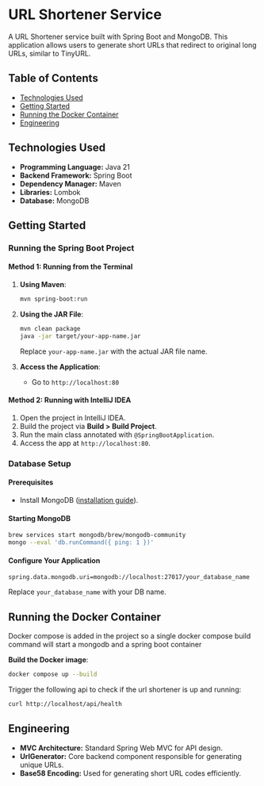 # URL Shortener Service

A URL Shortener service built with Spring Boot and MongoDB. This application allows users to generate short URLs that redirect to original long URLs, similar to TinyURL.

## Table of Contents

* [Technologies Used](#technologies-used)
* [Getting Started](#getting-started)
* [Running the Docker Container](#running-the-docker-container)
* [Engineering](#engineering)

## Technologies Used

* **Programming Language:** Java 21
* **Backend Framework:** Spring Boot
* **Dependency Manager:** Maven
* **Libraries:** Lombok
* **Database:** MongoDB

## Getting Started

### Running the Spring Boot Project

#### Method 1: Running from the Terminal

1. **Using Maven**:

   ```bash
   mvn spring-boot:run
   ```

2. **Using the JAR File**:

   ```bash
   mvn clean package
   java -jar target/your-app-name.jar
   ```

   Replace `your-app-name.jar` with the actual JAR file name.

3. **Access the Application**:

    * Go to `http://localhost:80`

#### Method 2: Running with IntelliJ IDEA

1. Open the project in IntelliJ IDEA.
2. Build the project via **Build > Build Project**.
3. Run the main class annotated with `@SpringBootApplication`.
4. Access the app at `http://localhost:80`.

### Database Setup

#### Prerequisites

* Install MongoDB ([installation guide](https://docs.mongodb.com/manual/installation/)).

#### Starting MongoDB

```bash
brew services start mongodb/brew/mongodb-community
mongo --eval 'db.runCommand({ ping: 1 })'
```

#### Configure Your Application

```properties
spring.data.mongodb.uri=mongodb://localhost:27017/your_database_name
```

Replace `your_database_name` with your DB name.

## Running the Docker Container

Docker compose is added in the project so a single docker compose build command will start a mongodb and a spring boot container

**Build the Docker image**:

```bash
docker compose up --build
```

Trigger the following api to check if the url shortener is up and running:

```bash
curl http://localhost/api/health
```


## Engineering

* **MVC Architecture:** Standard Spring Web MVC for API design.
* **UrlGenerator:** Core backend component responsible for generating unique URLs.
* **Base58 Encoding:** Used for generating short URL codes efficiently.
